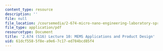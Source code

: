 ```yaml
---
content_type: resource
description: ''
file: null
file_location: /coursemedia/2-674-micro-nano-engineering-laboratory-spring-2016/61dcf5585f8ea9e67c17ed784bcd85f4_MIT2_674S16_Lec10graphene.pdf
file_type: application/pdf
resourcetype: Document
title: '2.674 (S16) Lecture 10: MEMS Applications and Product Design'
uid: 61dcf558-5f8e-a9e6-7c17-ed784bcd85f4
---
```

